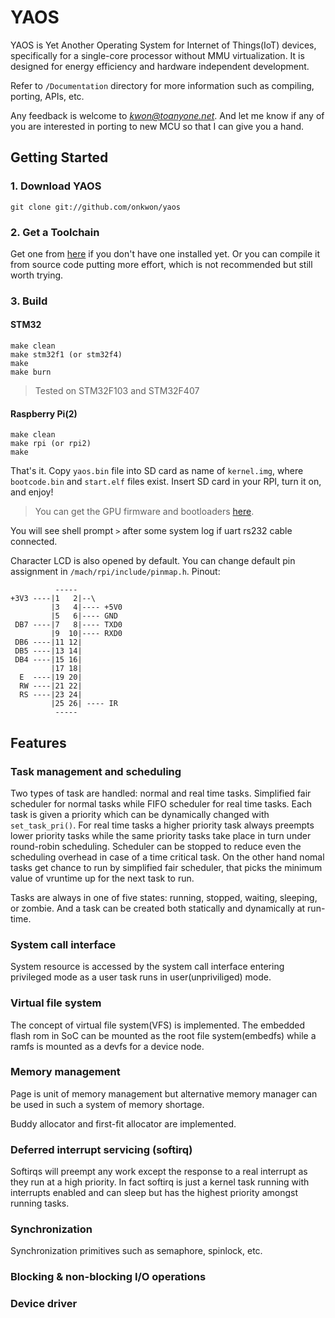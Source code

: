 # YAOS

YAOS is Yet Another Operating System for Internet of Things(IoT) devices, specifically for a single-core processor without MMU virtualization. It is designed for energy efficiency and hardware independent development.

Refer to `/Documentation` directory for more information such as compiling, porting, APIs, etc.

Any feedback is welcome to *kwon@toanyone.net*. And let me know if any of you are interested in porting to new MCU so that I can give you a hand.

## Getting Started

### 1. Download YAOS

`git clone git://github.com/onkwon/yaos`

### 2. Get a Toolchain

Get one from [here](https://launchpad.net/gcc-arm-embedded) if you don't have one installed yet. Or you can compile it from source code putting more effort, which is not recommended but still worth trying.

### 3. Build

#### STM32

	make clean
	make stm32f1 (or stm32f4)
	make
	make burn

> Tested on STM32F103 and STM32F407

#### Raspberry Pi(2)

	make clean
	make rpi (or rpi2)
	make

That's it. Copy `yaos.bin` file into SD card as name of `kernel.img`, where `bootcode.bin` and `start.elf` files exist. Insert SD card in your RPI, turn it on, and enjoy!

> You can get the GPU firmware and bootloaders [here](https://github.com/raspberrypi/firmware).

You will see shell prompt `>` after some system log if uart rs232 cable connected.

Character LCD is also opened by default. You can change default pin assignment in `/mach/rpi/include/pinmap.h`. Pinout:

	          -----
	+3V3 ----|1   2|--\
	         |3   4|---- +5V0
	         |5   6|---- GND
	 DB7 ----|7   8|---- TXD0
	         |9  10|---- RXD0
	 DB6 ----|11 12|
	 DB5 ----|13 14|
	 DB4 ----|15 16|
	         |17 18|
	  E  ----|19 20|
	  RW ----|21 22|
	  RS ----|23 24|
	         |25 26| ---- IR
	          -----

## Features

### Task management and scheduling

Two types of task are handled: normal and real time tasks. Simplified fair scheduler for normal tasks while FIFO scheduler for real time tasks. Each task is given a priority which can be dynamically changed with `set_task_pri()`. For real time tasks a higher priority task always preempts lower priority tasks while the same priority tasks take place in turn under round-robin scheduling. Scheduler can be stopped to reduce even the scheduling overhead in case of a time critical task. On the other hand nomal tasks get chance to run by simplified fair scheduler, that picks the minimum value of vruntime up for the next task to run.

Tasks are always in one of five states: running, stopped, waiting, sleeping, or zombie. And a task can be created both statically and dynamically at run-time.

### System call interface

System resource is accessed by the system call interface entering privileged mode as a user task runs in user(unpriviliged) mode.

### Virtual file system

The concept of virtual file system(VFS) is implemented. The embedded flash rom in SoC can be mounted as the root file system(embedfs) while a ramfs is mounted as a devfs for a device node.

### Memory management

Page is unit of memory management but alternative memory manager can be used in such a system of memory shortage.

Buddy allocator and first-fit allocator are implemented.

### Deferred interrupt servicing (softirq)

Softirqs will preempt any work except the response to a real interrupt as they run at a high priority. In fact softirq is just a kernel task running with interrupts enabled and can sleep but has the highest priority amongst running tasks.

### Synchronization

Synchronization primitives such as semaphore, spinlock, etc.

### Blocking & non-blocking I/O operations

### Device driver
